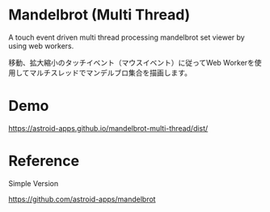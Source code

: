 # Mandelbrot (Multi Thread)
A touch event driven multi thread processing mandelbrot set viewer by using web workers.

移動、拡大縮小のタッチイベント（マウスイベント）に従ってWeb Workerを使用してマルチスレッドでマンデルブロ集合を描画します。

# Demo
https://astroid-apps.github.io/mandelbrot-multi-thread/dist/

# Reference
Simple Version

https://github.com/astroid-apps/mandelbrot
